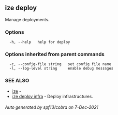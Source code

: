 ## ize deploy

Manage deployments.

### Options

```
  -h, --help   help for deploy
```

### Options inherited from parent commands

```
  -c, --config-file string   set config file name
  -l, --log-level string     enable debug messages
```

### SEE ALSO

* [ize](ize.md)	 - 
* [ize deploy infra](ize_deploy_infra.md)	 - Deploy infrastructures.

###### Auto generated by spf13/cobra on 7-Dec-2021
